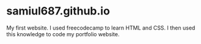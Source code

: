 # samiul687.github.io

My first website. I used freecodecamp to learn HTML and CSS. I then used this knowledge to code my portfolio website.
